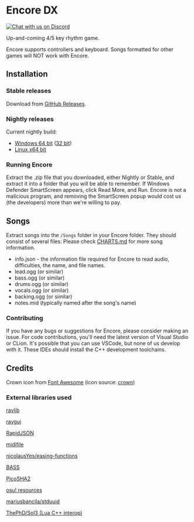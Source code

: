 # Encore DX

[![Chat with us on Discord](https://cdn.jsdelivr.net/npm/@intergrav/devins-badges@3/assets/cozy/social/discord-plural_vector.svg)](https://discord.gg/GhkgVUAC9v)

Up-and-coming 4/5 key rhythm game.

Encore supports controllers and keyboard. Songs formatted for other games will NOT work with Encore.

## Installation

### Stable releases

Download from [GitHub Releases](https://github.com/Encore-Developers/Encore-Raylib/releases). 

### Nightly releases

Current nightly build:    
- [Windows 64 bit](https://nightly.link/Encore-Developers/Encore/workflows/build/main/Encore_Win_x64.zip) ([32 bit](https://nightly.link/Encore-Developers/Encore/workflows/build/main/Encore_Win_x86.zip))    
- [Linux x64 bit](https://nightly.link/Encore-Developers/Encore/workflows/build/main/Encore_Linux_x64.zip)    
### Running Encore

Extract the .zip file that you downloaded, either Nightly or Stable, and extract it into a folder that you will be able to remember. If Windows Defender SmartScreen appears, click Read More, and Run. Encore is not a malicious program, and removing the SmartScreen popup would cost us (the developers) more than we're willing to pay.

## Songs

Extract songs into the `/Songs` folder in your Encore folder. They should consist of several files:
Please check [CHARTS.md](https://github.com/Encore-Developers/Encore/blob/main/CHARTS.md) for more song information.
- info.json - the information file required for Encore to read audio, difficulties, the name, and file names.
- lead.ogg (or similar)
- bass.ogg (or similar)
- drums.ogg (or similar)
- vocals.ogg (or similar)
- backing.ogg (or similar)
- notes.mid (typically named after the song's name)

### Contributing

If you have any bugs or suggestions for Encore, please consider making an issue.
For code contributions, you'll need the latest version of Visual Studio or CLion. It's possible that you can use VSCode, but none of us develop with it. These IDEs should install the C++ development toolchains.

## Credits    
Crown icon from [Font Awesome](https://fontawesome.com/) (icon source: [crown](https://fontawesome.com/icons/crown?f=classic&s=solid))



### External libraries used
[raylib](https://github.com/raysan5/raylib)

[raygui](https://github.com/raysan5/raygui)

[RapidJSON](https://github.com/Tencent/rapidjson)

[midifile](https://github.com/craigsapp/midifile)

[nicolausYes/easing-functions](https://github.com/nicolausYes/easing-functions)

[BASS](https://www.un4seen.com/bass.html)

[PicoSHA2](https://github.com/okdshin/PicoSHA2)

[osu! resources](https://github.com/ppy/osu-resources/)

[mariusbancila/stduuid](https://github.com/mariusbancila/stduuid)

[ThePhD/Sol3 (Lua C++ interop)](https://github.com/ThePhD/sol2)
